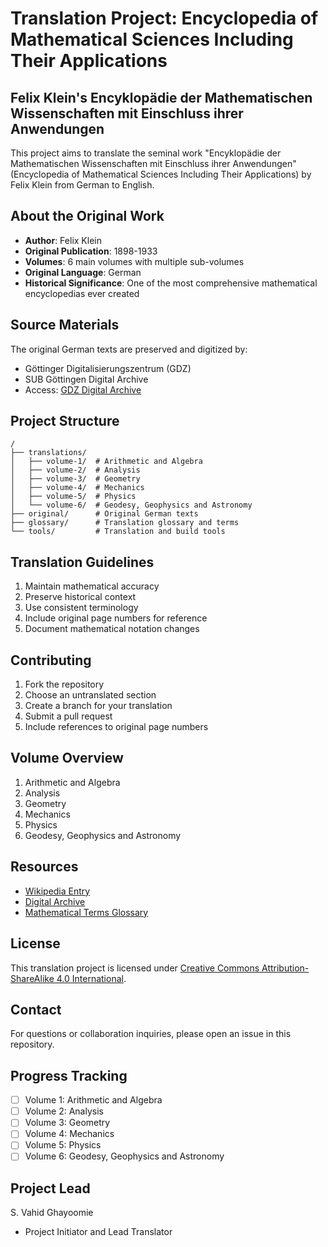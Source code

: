 # Translation Project: Encyclopedia of Mathematical Sciences Including Their Applications
## Felix Klein's Encyklopädie der Mathematischen Wissenschaften mit Einschluss ihrer Anwendungen

This project aims to translate the seminal work "Encyklopädie der Mathematischen Wissenschaften mit Einschluss ihrer Anwendungen" (Encyclopedia of Mathematical Sciences Including Their Applications) by Felix Klein from German to English.

## About the Original Work

- **Author**: Felix Klein
- **Original Publication**: 1898-1933
- **Volumes**: 6 main volumes with multiple sub-volumes
- **Original Language**: German
- **Historical Significance**: One of the most comprehensive mathematical encyclopedias ever created

## Source Materials

The original German texts are preserved and digitized by:
- Göttinger Digitalisierungszentrum (GDZ)
- SUB Göttingen Digital Archive
- Access: [GDZ Digital Archive](https://gdz.sub.uni-goettingen.de/)

## Project Structure

```
/
├── translations/
│   ├── volume-1/  # Arithmetic and Algebra
│   ├── volume-2/  # Analysis
│   ├── volume-3/  # Geometry
│   ├── volume-4/  # Mechanics
│   ├── volume-5/  # Physics
│   └── volume-6/  # Geodesy, Geophysics and Astronomy
├── original/      # Original German texts
├── glossary/      # Translation glossary and terms
└── tools/         # Translation and build tools
```

## Translation Guidelines

1. Maintain mathematical accuracy
2. Preserve historical context
3. Use consistent terminology
4. Include original page numbers for reference
5. Document mathematical notation changes

## Contributing

1. Fork the repository
2. Choose an untranslated section
3. Create a branch for your translation
4. Submit a pull request
5. Include references to original page numbers

## Volume Overview

1. Arithmetic and Algebra
2. Analysis
3. Geometry
4. Mechanics
5. Physics
6. Geodesy, Geophysics and Astronomy

## Resources

- [Wikipedia Entry](https://en.wikipedia.org/wiki/Klein%27s_Encyclopedia_of_Mathematical_Sciences)
- [Digital Archive](https://gdz.sub.uni-goettingen.de/)
- [Mathematical Terms Glossary](./glossary/README.md)

## License

This translation project is licensed under [Creative Commons Attribution-ShareAlike 4.0 International](https://creativecommons.org/licenses/by-sa/4.0/).

## Contact

For questions or collaboration inquiries, please open an issue in this repository.

## Progress Tracking

- [ ] Volume 1: Arithmetic and Algebra
- [ ] Volume 2: Analysis
- [ ] Volume 3: Geometry
- [ ] Volume 4: Mechanics
- [ ] Volume 5: Physics
- [ ] Volume 6: Geodesy, Geophysics and Astronomy

## Project Lead
S. Vahid Ghayoomie
- Project Initiator and Lead Translator